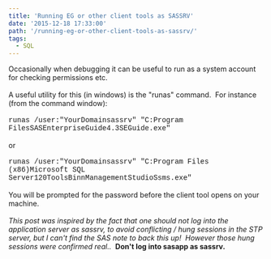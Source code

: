 ```yaml
---
title: 'Running EG or other client tools as SASSRV'
date: '2015-12-18 17:33:00'
path: '/running-eg-or-other-client-tools-as-sassrv/'
tags:
  - SQL
---
```


Occasionally when debugging it can be useful to run as a system account for checking permissions etc.<br /><br />A useful utility for this (in windows) is the "runas" command. &nbsp;For instance (from the command window):<br /><br /><span style="font-family: Courier New, Courier, monospace;">runas /user:"YourDomainsassrv" "C:Program FilesSASEnterpriseGuide4.3SEGuide.exe"</span><br /><br />or<br /><span style="font-family: Courier New, Courier, monospace;"><br /></span><span style="font-family: Courier New, Courier, monospace;">runas /user:"</span><span style="font-family: 'Courier New', Courier, monospace;">YourDomain</span><span style="font-family: Courier New, Courier, monospace;">sassrv" "C:Program Files (x86)Microsoft SQL Server120ToolsBinnManagementStudioSsms.exe"</span><br /><br />You will be prompted for the password before the client tool opens on your machine.<br /><br /><i>This post was inspired by the fact that one should not log into the application server as sassrv, to avoid conflicting / hung sessions in the STP server, but I can't find the SAS note to back this up! &nbsp;However those hung sessions were confirmed real.. </i>&nbsp;<b>Don't log into sasapp as sassrv.</b>
